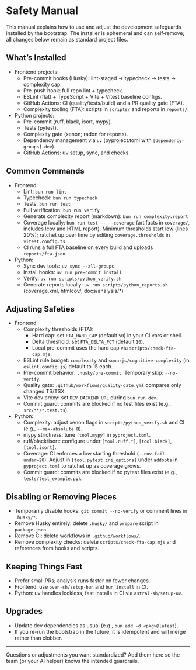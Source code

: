 # Safety Manual

This manual explains how to use and adjust the development safeguards installed by the bootstrap. The installer is ephemeral and can self‑remove; all changes below remain as standard project files.

## What’s Installed
- Frontend projects:
  - Pre-commit hooks (Husky): lint-staged → typecheck → tests → complexity cap.
  - Pre-push hook: full repo lint + typecheck.
  - ESLint (flat) + TypeScript + Vite + Vitest baseline configs.
  - GitHub Actions: CI (quality/tests/build) and a PR quality gate (FTA).
  - Complexity tooling (FTA): scripts in `scripts/` and reports in `reports/`.
- Python projects:
  - Pre-commit (ruff, black, isort, mypy).
  - Tests (pytest).
  - Complexity gate (xenon; radon for reports).
  - Dependency management via `uv` (pyproject.toml with `[dependency-groups].dev`).
  - GitHub Actions: uv setup, sync, and checks.

## Common Commands
- Frontend:
  - Lint: `bun run lint`
  - Typecheck: `bun run typecheck`
  - Tests: `bun run test`
  - Full verification: `bun run verify`
  - Generate complexity report (markdown): `bun run complexity:report`
  - Coverage locally: `bun run test -- --coverage` (artifacts in `coverage/`, includes lcov and HTML report). Minimum thresholds start low (lines 20%); ratchet up over time by editing `coverage.thresholds` in `vitest.config.ts`.
  - CI runs a full FTA baseline on every build and uploads `reports/fta.json`.
- Python:
  - Sync dev tools: `uv sync --all-groups`
  - Install hooks: `uv run pre-commit install`
  - Verify: `uv run scripts/python_verify.sh`
  - Generate reports locally: `uv run scripts/python_reports.sh` (coverage.xml, htmlcov/, docs/analysis/*)

## Adjusting Safeties
- Frontend:
  - Complexity thresholds (FTA):
    - Hard cap: set `FTA_HARD_CAP` (default `50`) in your CI vars or shell.
    - Delta threshold: set `FTA_DELTA_PCT` (default `10`).
    - Local pre-commit uses the hard cap via `scripts/check-fta-cap.mjs`.
  - ESLint rule budget: `complexity` and `sonarjs/cognitive-complexity` (in `eslint.config.js`) default to 15 each.
  - Pre-commit behavior: `.husky/pre-commit`. Temporary skip: `--no-verify`.
  - Quality gate: `.github/workflows/quality-gate.yml` compares only changed TS/TSX.
  - Vite dev proxy: set `DEV_BACKEND_URL` during `bun run dev`.
  - Commit guard: commits are blocked if no test files exist (e.g., `src/**/*.test.ts`).
- Python:
  - Complexity: adjust xenon flags in `scripts/python_verify.sh` and CI (e.g., `--max-absolute B`).
  - mypy strictness: tune `[tool.mypy]` in `pyproject.toml`.
  - ruff/black/isort: configure under `[tool.ruff.*]`, `[tool.black]`, `[tool.isort]`.
  - Coverage: CI enforces a low starting threshold (`--cov-fail-under=20`). Adjust in `[tool.pytest.ini_options]` under `addopts` in `pyproject.toml` to ratchet up as coverage grows.
  - Commit guard: commits are blocked if no pytest files exist (e.g., `tests/test_example.py`).

## Disabling or Removing Pieces
- Temporarily disable hooks: `git commit --no-verify` or comment lines in `.husky/*`.
- Remove Husky entirely: delete `.husky/` and `prepare` script in `package.json`.
- Remove CI: delete workflows in `.github/workflows/`.
- Remove complexity checks: delete `scripts/check-fta-cap.mjs` and references from hooks and scripts.

## Keeping Things Fast
- Prefer small PRs; analysis runs faster on fewer changes.
- Frontend: use `oven-sh/setup-bun` and `bun install` in CI.
- Python: uv handles lockless, fast installs in CI via `astral-sh/setup-uv`.

## Upgrades
- Update dev dependencies as usual (e.g., `bun add -d <pkg>@latest`).
- If you re-run the bootstrap in the future, it is idempotent and will merge rather than clobber.

---
Questions or adjustments you want standardized? Add them here so the team (or your AI helper) knows the intended guardrails.
